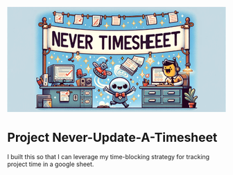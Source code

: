 ![Alt text for the image](titleImage.png)
# Project Never-Update-A-Timesheet

I built this so that I can leverage my time-blocking strategy for tracking project time in a google sheet.
